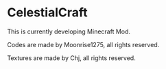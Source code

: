 CelestialCraft
==============

This is currently developing Minecraft Mod.


Codes are made by Moonrise1275, all rights reserved.

Textures are made by Chj, all rights reserved.
